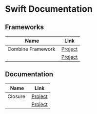 # Swift Documentation

## Frameworks

| Name | Link |
| ---- | ---- |
| Combine Framework | <a href="https://github.com/yusufcanbircan/SwiftDocumentation/tree/main/Frameworks/CombineUsage"> Project </a> |
|  | <a href=""> Project </a> |


## Documentation

| Name | Link |
| ---- | ---- |
| Closure | <a href="https://github.com/yusufcanbircan/SwiftDocumentation/tree/main/Closures.playground"> Project </a> |
|  | <a href=""> Project </a> |